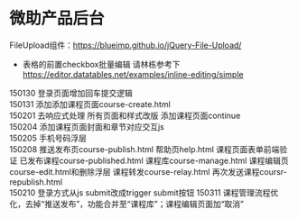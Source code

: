 微助产品后台
==========

FileUpload组件：https://blueimp.github.io/jQuery-File-Upload/

* 表格的前置checkbox批量编辑 请林栋参考下 https://editor.datatables.net/examples/inline-editing/simple

150130 登录页面增加回车提交逻辑  
150131 添加添加课程页面course-create.html  
150201 去响应式处理 所有页面和样式改版 添加课程页面continue  
150204 添加课程页面封面和章节对应交互js  
150205 手机号码浮层  
150208 推送发布页course-publish.html 帮助页help.html 课程页面表单前端验证 已发布课程course-published.html 课程库course-manage.html 课程编辑页course-edit.html和删除浮层 课程转发course-relay.html 再次发送课程coursr-republish.html  
150210 登录方式从js submit改成trigger submit按钮
150311 课程管理流程优化，去掉“推送发布”，功能合并至“课程库”；课程编辑页面加“取消”